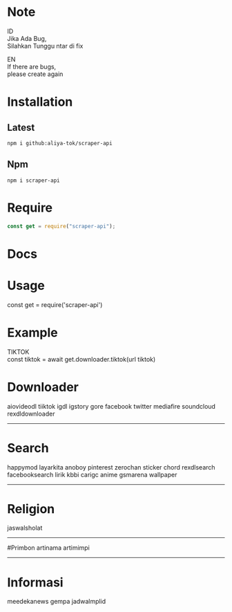 # Note

ID</br>
Jika Ada Bug,</br>
Silahkan Tunggu ntar di fix

EN</br>
If there are bugs,</br>
please create again

# Installation

## Latest

`npm i github:aliya-tok/scraper-api`

## Npm

`npm i scraper-api`

# Require

```js
const get = require("scraper-api");
```

# Docs

# Usage
const get = require('scraper-api')</br>

# Example
TIKTOK</br>
const tiktok = await get.downloader.tiktok(url tiktok)

# Downloader
aiovideodl
tiiktok
igdl
igstory
gore
facebook
twitter
mediafire
soundcloud
rexdldownloader
_________________________
# Search
happymod
layarkita
anoboy
pinterest
zerochan
sticker
chord
rexdlsearch
facebooksearch
lirik
kbbi
carigc
anime
gsmarena
wallpaper
__________________________
# Religion
jaswalsholat
__________________________
#Primbon
artinama
artimimpi
__________________________
# Informasi
meedekanews
gempa
jadwalmplid
